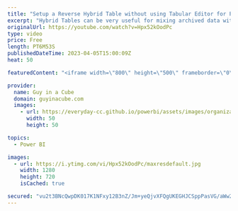 ```yaml
---
title: "Setup a Reverse Hybrid Table without using Tabular Editor for Power BI!"
excerpt: "Hybrid Tables can be very useful for mixing archived data with current data. Pat Mahoney joins Patrick to show how to configure a Hybrid Table within a Power BI dataset without using Tabular Editor. Just some straight \"M\"agic.  Hybrid Table Documentation: https://learn.microsoft.com/power-bi/connect-data/service-dataset-modes-understand#hybrid-tables"
originalUrl: https://youtube.com/watch?v=Hpx52kOodPc
type: video
price: Free
length: PT6M53S
publishedDateTime: 2023-04-05T15:00:09Z
heat: 50

featuredContent: "<iframe width=\"800\" height=\"500\" frameborder=\"0\" src=\"https://www.youtube.com/embed/Hpx52kOodPc\" allow=\"accelerometer; autoplay; encrypted-media; gyroscope; picture-in-picture\" allowfullscreen></iframe>"

provider:
  name: Guy in a Cube
  domain: guyinacube.com
  images:
    - url: https://everyday-cc.github.io/powerbi/assets/images/organizations/guyinacube.com-50x50.jpg
      width: 50
      height: 50

topics:
  - Power BI

images:
  - url: https://i.ytimg.com/vi/Hpx52kOodPc/maxresdefault.jpg
    width: 1280
    height: 720
    isCached: true

secured: "vu2t3BNcQwpDK017K1NFxy12B3nZ/Jm+yeQjvXFQgUKEGHJCSppPasVG/aWw2PyZUasLq8OojZqMZx369XwsZPv1R9zqMH6q66aJpo451/u1o2/Ld8SIU1KJOQuODaFeacdOdBIqlH0Qf/ozjUrT/PUCNz+U6X0Pqb7GDIZNYZB9ISR7ILHKEChmRgvNFXLrI0QQMBlEWyeMaNR/4bgpqforScMhzp7jHujZpASTlLPNoXE8enkwvCinESxqTHotd0hRbgYqVFlN8RiZXin1v1XuGiBDhZKvtpHCzx+SVwI/TSFGB7Qlh4FxSUQhD8NGk/7sZ2ASCgiAf2WtRY08d1NzdCQ0CdRgJG2atPuqF8p1LTSkN5U4cxKyRi7CZdTM7KFP0uAIiq1+6grDnDUjsJxaYJjkR9zHHPzF9Ee33sQ=;ynD7QOPLb/ptsCTEBzFd9A=="
---
```


